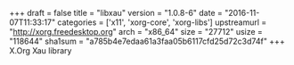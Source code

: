 +++
draft = false
title = "libxau"
version = "1.0.8-6"
date = "2016-11-07T11:33:17"
categories = ['x11', 'xorg-core', 'xorg-libs']
upstreamurl = "http://xorg.freedesktop.org"
arch = "x86_64"
size = "27712"
usize = "118644"
sha1sum = "a785b4e7edaa61a3faa05b6117cfd25d72c3d74f"
+++
X.Org Xau library